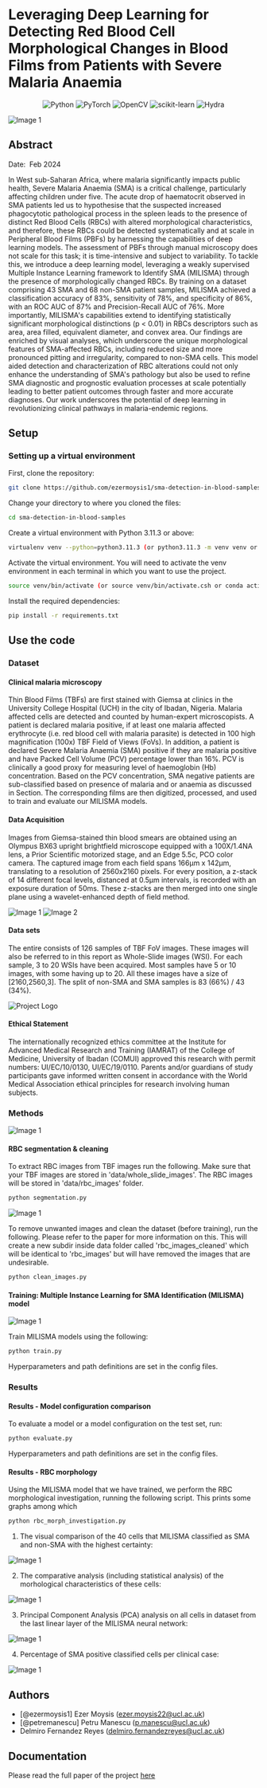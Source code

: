 # Leveraging Deep Learning for Detecting Red Blood Cell Morphological Changes in Blood Films from Patients with Severe Malaria Anaemia</h1>

<p align="center">
  <img alt="Python" src="https://img.shields.io/badge/python-3.8%2B-blue">
  <img alt="PyTorch" src="https://img.shields.io/badge/pytorch-1.9.0%2B-orange">
  <img alt="OpenCV" src="https://img.shields.io/badge/opencv-4.5.3%2B-yellow">
  <img alt="scikit-learn" src="https://img.shields.io/badge/scikit--learn-0.24%2B-green">
  <img alt="Hydra" src="https://img.shields.io/badge/hydra-1.1%2B-brightgreen">
</p>

![Image 1](./images/MILSMA_4-4_comp.png)


## Abstract

Date:  Feb 2024

In West sub-Saharan Africa, where malaria significantly impacts public health, Severe Malaria Anaemia (SMA) is a critical challenge, particularly affecting children under five. The acute drop of haematocrit observed in SMA patients led us to hypothesise that the suspected increased phagocytotic pathological process in the spleen leads to the presence of distinct Red Blood Cells (RBCs) with altered morphological characteristics, and therefore, these RBCs could be detected systematically and at scale in Peripheral Blood Films (PBFs) by harnessing the capabilities of deep learning models. The assessment of PBFs through manual microscopy does not scale for this task; it is time-intensive and subject to variability. To tackle this, we introduce a deep learning model, leveraging a weakly supervised Multiple Instance Learning framework to Identify SMA (MILISMA) through the presence of morphologically changed RBCs. By training on a dataset comprising 43 SMA and 68 non-SMA patient samples, MILISMA achieved a classification accuracy of 83%, sensitivity of 78%, and specificity of 86%, with an ROC AUC of 87% and Precision-Recall AUC of 76%. More importantly, MILISMA's capabilities extend to identifying statistically significant morphological distinctions (p < 0.01) in RBCs descriptors such as area, area filled, equivalent diameter, and convex area. Our findings are enriched by visual analyses, which underscore the unique morphological features of SMA-affected RBCs, including reduced size and more pronounced pitting and irregularity, compared to non-SMA cells. This model aided detection and characterization of RBC alterations could not only enhance the understanding of SMA's pathology but also be used to refine SMA diagnostic and prognostic evaluation processes at scale potentially leading to better patient outcomes through faster and more accurate diagnoses. Our work underscores the potential of deep learning in revolutionizing clinical pathways in malaria-endemic regions.

## Setup

### Setting up a virtual environment
First, clone the repository:

```bash
git clone https://github.com/ezermoysis1/sma-detection-in-blood-samples
```

Change your directory to where you cloned the files:

```bash
cd sma-detection-in-blood-samples
```

Create a virtual environment with Python 3.11.3 or above:

```bash
virtualenv venv --python=python3.11.3 (or python3.11.3 -m venv venv or conda create -n multiqa python=3.11.3)
```

Activate the virtual environment. You will need to activate the venv environment in each terminal in which you want to use the project.

```bash
source venv/bin/activate (or source venv/bin/activate.csh or conda activate multiqa)
```

Install the required dependencies:

```bash
pip install -r requirements.txt
```

## Use the code

### Dataset

#### Clinical malaria microscopy

Thin Blood Films (TBFs) are first stained with Giemsa at clinics in the University College Hospital (UCH) in the city of Ibadan, Nigeria. Malaria affected cells are detected and counted by human-expert microscopists. A patient is declared malaria positive, if at least one malaria affected erythrocyte (i.e. red blood cell with malaria parasite) is detected in 100 high magnification (100x) TBF Field of Views (FoVs). In addition, a patient is declared Severe Malaria Anaemia (SMA) positive if they are malaria positive and have Packed Cell Volume (PCV) percentage lower than 16%. PCV is clinically a good proxy for measuring level of haemoglobin (Hb) concentration. Based on the PCV concentration, SMA negative patients are sub-classified based on presence of malaria and or anaemia as discussed in Section. The corresponding films are then digitized, processed, and used to train and evaluate our MILISMA models.

#### Data Acquisition

Images from Giemsa-stained thin blood smears are obtained using an Olympus BX63 upright brightfield microscope equipped with a 100X/1.4NA lens, a Prior Scientific motorized stage, and an Edge 5.5c, PCO color camera. The captured image from each field spans 166μm x 142μm, translating to a resolution of 2560x2160 pixels. For every position, a z-stack of 14 different focal levels, distanced at 0.5μm intervals, is recorded with an exposure duration of 50ms. These z-stacks are then merged into one single plane using a wavelet-enhanced depth of field method.

![Image 1](./images/sma_whole_slide.png) ![Image 2](./images/non_sma_whole_slide.png)

#### Data sets

The entire consists of 126 samples of TBF FoV images. These images will also be referred to in this report as Whole-Slide images (WSI). For each sample, 3 to 20 WSIs have been acquired. Most samples have 5 or 10 images, with some having up to 20. All these images have a size of [2160,2560,3]. The split of non-SMA and SMA samples is 83 (66%) / 43 (34%).

![Project Logo](./images/table_data.png)

#### Ethical Statement

The internationally recognized ethics committee at the Institute for Advanced Medical Research and Training (IAMRAT) of the College of Medicine, University of Ibadan (COMUI) approved this research with permit numbers: UI/EC/10/0130, UI/EC/19/0110. Parents and/or guardians of study participants gave informed written consent in accordance with the World Medical Association ethical principles for research involving human subjects.

### Methods

![Image 1](./images/methods.png)

#### RBC segmentation & cleaning

To extract RBC images from TBF images run the following. Make sure that your TBF images are stored in 'data/whole_slide_images'. The RBC images will be stored in 'data/rbc_images' folder.

```bash
python segmentation.py
```

![Image 1](./images/red_box.png)


To remove unwanted images and clean the dataset (before training), run the following. Please refer to the paper for more information on this. This will create a new subdir inside data folder called 'rbc_images_cleaned' which will be identical to 'rbc_images' but will have removed the images that are undesirable.

```bash
python clean_images.py
```

#### Training: Multiple Instance Learning for SMA Identification (MILISMA) model

![Image 1](./images/model_architecture.png)

Train MILISMA models using the following:

```bash
python train.py
```

Hyperparameters and path definitions are set in the config files.

### Results

#### Results - Model configuration comparison

To evaluate a model or a model configuration on the test set, run:

```bash
python evaluate.py
```

Hyperparameters and path definitions are set in the config files.


#### Results - RBC morphology

Using the MILISMA model that we have trained, we perform the RBC morphological investigation, running the following script. This prints some graphs among which

```bash
python rbc_morph_investigation.py
```

1) The visual comparison of the 40 cells that MILISMA classified as SMA and non-SMA with the highest certainty:

![Image 1](./images/cells_comp.png)

2) The comparative analysis (including statistical analysis) of the morhological characteristics of these cells:

![Image 1](./images/desc_comp.png)

3) Principal Component Analysis (PCA) analysis on all cells in dataset from the last linear layer of the MILISMA neural network:

![Image 1](./images/pca_img.jpeg)

4) Percentage of SMA positive classified cells per clinical case:

![Image 1](./images/barplot.png)

## Authors

- [@ezermoysis1] Ezer Moysis (ezer.moysis22@ucl.ac.uk)
- [@petremanescu] Petru Manescu (p.manescu@ucl.ac.uk)
- Delmiro Fernandez Reyes (delmiro.fernandezreyes@ucl.ac.uk)

## Documentation
Please read the full paper of the project [here](https://drive.google.com/file/d/1q6poeg_jp8Jiogm4ZcSV2xcVPzC3olUX/view?usp=drive_link)

